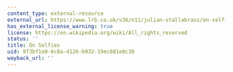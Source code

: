 ```yaml
---
content_type: external-resource
external_url: https://www.lrb.co.uk/v36/n11/julian-stallabrass/on-selfies
has_external_license_warning: true
license: https://en.wikipedia.org/wiki/All_rights_reserved
status: ''
title: On Selfies
uid: 9f3bf1e0-6c8a-4126-b932-19ec881e0c30
wayback_url: ''
---
```

